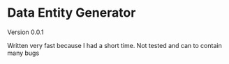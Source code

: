 # Data Entity Generator

Version 0.0.1

Written very fast because I had a short time. Not tested and can to contain many bugs

